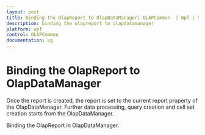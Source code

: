 ```yaml
---
layout: post
title: Binding the OlapReport to OlapDataManager| OLAPCommon  | Wpf | Syncfusion
description: binding the olapreport to olapdatamanager
platform: wpf
control: OLAPCommon 
documentation: ug
---
```


# Binding the OlapReport to OlapDataManager

Once the report is created, the report is set to the current report property of the OlapDataManager. Further data processing, query creation and cell set creation starts from the OlapDataManager.

Binding the OlapReport in OlapDataManager.



